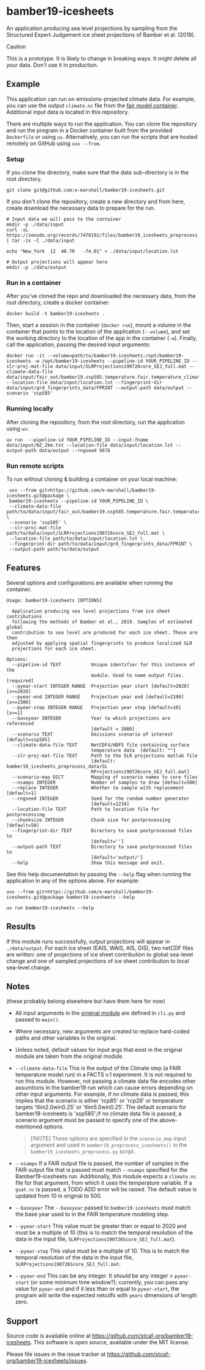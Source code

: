 # bamber19-icesheets

An application producing sea level projections by sampling from the Structured Expert Judgement ice sheet projections of Bamber et al. (2019). 

>[!CAUTION]
> This is a prototype. It is likely to change in breaking ways. It might delete all your data. Don't use it in production.

## Example

This application can run on emissions-projected climate data. For example, you can use the output `climate.nc` file from the [fair model container](https://github.com/stcaf-org/fair-temperature). Additional input data is located in this repository.

There are multiple ways to run the application. You can clone the repository and run the program in a Docker container built from the provided `Dockerfile` or using `uv`. Alternatively, you can run the scripts that are hosted remotely on GitHub using `uvx --from`.

### Setup
If you clone the directory, make sure that the data sub-directory is in the root directory. 
```shell
git clone git@github.com:e-marshall/bamber19-icesheets.git
```
If you don't clone the repository, create a new directory and from here, create download the necessary data to prepare for the run. 
```shell
# Input data we will pass to the container
mkdir -p ./data/input
curl -sL https://zenodo.org/records/7478192/files/bamber19_icesheets_preprocess_data.tgz | tar -zx -C ./data/input

echo "New_York	12	40.70	-74.01" > ./data/input/location.lst

# Output projections will appear here
mkdir -p ./data/output
```

### Run in a container
After you've cloned the repo and downloaded the necessary data, from the root directory, create a docker container:
```shell
docker build -t bamber19-icesheets .
```

Then, start a session in the container (`docker run`), mount a volume in the container that points to the location of the application (`--volume`), and set the working directory to the location of the app in the container (`-w`). Finally, call the application, passing the desired input arguments:
```shell
docker run -it --volume=path/to/bamber19-icesheets:/opt/bamber19-icesheets -w /opt/bamber19-icesheets --pipeline-id YOUR_PIPELINE_ID --slr-proj-mat-file data/input/SLRProjections190726core_SEJ_full.mat --climate-data-file data/input/fair_out/bamber19.ssp585.temperature.fair.temperature_climate.nc --location-file data/input/location.lst --fingerprint-dir data/input/grd_fingerprints_data/FPRINT --output-path data/output --scenario 'ssp585'
```
### Running locally

After cloning the repository, from the root directory, run the application using `uv`:
```shell
uv run  --pipeline-id YOUR_PIPELINE_ID --input-fname data/input/NZ_2km.txt --location-file data/input/location.lst --output-path data/output --rngseed 5678
```
### Run remote scripts
To run without cloning & building a container on your local machine:
```shell
 uvx --from git+https://github.com/e-marshall/bamber19-icesheets.git@package \
 bamber19-icesheets --pipeline-id YOUR_PIPELINE_ID \
 --climate-data-file path/to/data/input/fair_out/bamber19.ssp585.temperature.fair.temperature_climate.nc \
 --scenario 'ssp585' \
 --slr-proj-mat-file path/to/data/input/SLRProjections190726core_SEJ_full.mat \
 --location-file path/to/data/input/location.lst \
 --fingerprint-dir path/to/data/input/grd_fingerprints_data/FPRINT \
 --output-path path/to/data/output
```

## Features
Several options and configurations are available when running the container. 

```shell
Usage: bamber19-icesheets [OPTIONS]

  Application producing sea level projections from ice sheet contributions
  following the methods of Bamber et al., 2019. Samples of estimated global
  contribution to sea level are produced for each ice sheet. These are then
  adjusted by applying spatial fingerprints to produce localized SLR
  projections for each ice sheet.

Options:
  --pipeline-id TEXT           Unique identifier for this instance of the
                               module. Used to name output files.  [required]
  --pyear-start INTEGER RANGE  Projection year start [default=2020]  [x>=2020]
  --pyear-end INTEGER RANGE    Projection year end [default=2100]  [x<=2300]
  --pyear-step INTEGER RANGE   Projection year step [default=10]  [x>=1]
  --baseyear INTEGER           Year to which projections are referenced
                               [default = 2000]
  --scenario TEXT              Emissions scenario of interest [default=ssp585]
  --climate-data-file TEXT     NetCDF4/HDF5 file containing surface
                               temperature data  [default: ""]
  --slr-proj-mat-file TEXT     Path to the SLR projections matlab file
                               [default: bamber19_icesheets_preprocess_data/SL
                               RProjections190726core_SEJ_full.mat]
  --scenario-map DICT          Mapping of scenario names to core files
  --nsamps INTEGER             Number of samples to draw [default=500]
  --replace INTEGER            Whether to sample with replacement [default=1]
  --rngseed INTEGER            Seed for the random number generator
                               [default=1234]
  --location-file TEXT         Path to location file for postprocessing
  --chunksize INTEGER          Chunk size for postprocessing [default=50]
  --fingerprint-dir TEXT       Directory to save postprocessed files to
                               [default='']
  --output-path TEXT           Directory to save postprocessed files to
                               [default='output/']
  --help                       Show this message and exit.
```

See this help documentation by passing the `--help` flag when running the application in any of the options above. For example: 

```shell
uvx --from git+https://github.com/e-marshall/bamber19-icesheets.git@package bamber19-icesheets --help
```   

```shell
uv run bamber19-icesheets --help 
```

## Results
If this module runs successfully, output projections will appear in `./data/output`. For each ice sheet (EAIS, WAIS, AIS, GIS), two netCDF files are written: one of projections of ice sheet contribution to global sea-level change and one of sampled projections of ice sheet contribution to local sea-level change. 

## Notes
(these probably belong elsewhere but have them here for now)
- All input arguments in the [original module](https://github.com/stcaf-org/bamber19-icesheets/tree/main/modules/bamber19/icesheets) are defined in `cli.py` and passed to `main()`. 

- Where necessary, new arguments are created to replace hard-coded paths and other variables in the original. 

- Unless noted, default values for input args that exist in the original module are taken from the original module.

- `--climate-data-file`
This is the output of the Climate step (a FAIR temperature model run) in a FACTS v.1 experiment. It is not required to run this module. However, not passing a climate data file encodes other assumtions in the bamber19 run which can cause errors depending on other input arguments. For example, if no climate data is passed, this implies that the scenario is either 'rcp85' or 'rcp26' or temperature targets 'tlim2.0win0.25' or 'tlim5.0win0.25'. The default scenario for bamber19-icesheets is 'ssp585';if no climate data file is passed, a scenario argument must be passed to specify one of the above-mentioned options. 
    >[!NOTE] These options are specified in the `scenario_map` input argument and used in `bamber19_preprocess_icesheets()` in the `bamber19_icesheets_preprocess.py` script.

- `--nsamps`
If a FAIR output file is passed, the number of samples in the FAIR output file that is passed must match `--nsamps` specified for the Bamber19-icesheets run. Additionally, this module expects a `climate.nc` file for that argument, from which it uses the temperature variable. If a `gsat.nc` is passed, a TODO ADD error will be raised. The default value is updated from 10 in original to 500.

- `--baseyear`
The `--baseyear` passed to `bamber19-icesheets` must match the base year used to in the FAIR temperature modeling step. 

- `--pyear-start`
This value must be greater than or equal to 2020 and must be a multiple of 10 (this is to match the temporal resolution of the data in the input file, `SLRProjections190726Score_SEJ_full.mat`).

- `--pyear-step`
This value must be a multiple of 10. This is to match the temporal resolution of the data in the input file, `SLRProjections190726Score_SEJ_full.mat`.

- `--pyear-end`
This can be any integer. It *should* be any integer > `pyear-start` (or some minimum time window?); currently, you can pass any value for `pyear-end` and if it less than or equal to `pyear-start`, the program will write the expected netcdfs with `years` dimensions of length zero.


## Support

Source code is available online at https://github.com/stcaf-org/bamber19-icesheets. This software is open source, available under the MIT license.

Please file issues in the issue tracker at https://github.com/stcaf-org/bamber19-icesheets/issues.
